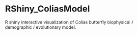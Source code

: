 # RShiny_ColiasModel
R shiny interactive visualization of Colias butterfly biophysical / demographic / evolutionary model. 
